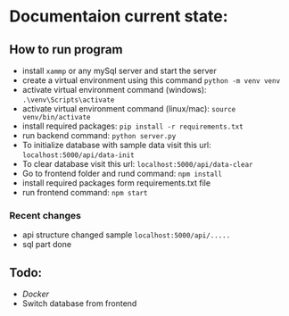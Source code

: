 # Documentaion current state:

## How to run program
- install `xammp` or any mySql server and start the server
- create a virtual environment using this command `python -m venv venv`
- activate virtual environment command (windows): `.\venv\Scripts\activate`
- activate virtual environment command (linux/mac): `source venv/bin/activate`
- install required packages: `pip install -r requirements.txt`
- run backend command: `python server.py`
- To initialize database with sample data visit this url: `localhost:5000/api/data-init`
- To clear database visit this url: `localhost:5000/api/data-clear`
- Go to frontend folder and rund command: `npm install`
- install required packages form requirements.txt file
- run frontend command: `npm start`

### Recent changes
- api structure changed sample `localhost:5000/api/.....`
- sql part done

## Todo: 
- *Docker*
- Switch database from frontend